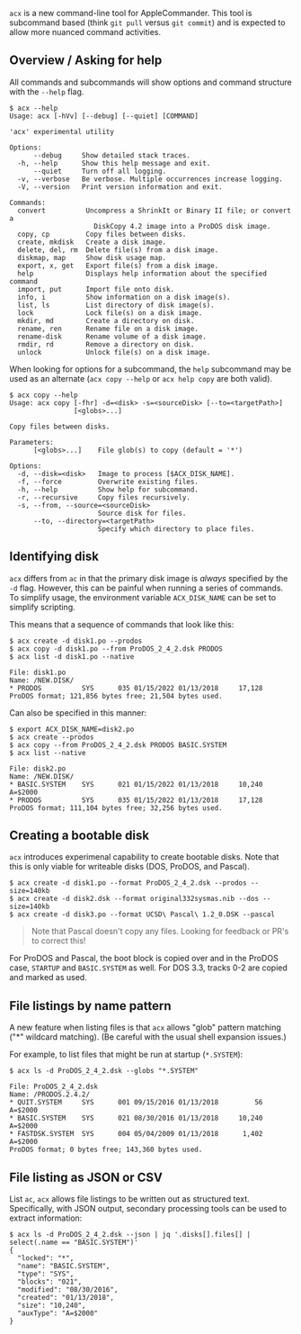 `acx` is a new command-line tool for AppleCommander.  This tool is subcommand based (think `git pull` versus `git commit`) and is expected to allow more nuanced command activities.

## Overview / Asking for help

All commands and subcommands will show options and command structure with the `--help` flag. 

```
$ acx --help
Usage: acx [-hVv] [--debug] [--quiet] [COMMAND]

'acx' experimental utility

Options:
      --debug     Show detailed stack traces.
  -h, --help      Show this help message and exit.
      --quiet     Turn off all logging.
  -v, --verbose   Be verbose. Multiple occurrences increase logging.
  -V, --version   Print version information and exit.

Commands:
  convert          Uncompress a ShrinkIt or Binary II file; or convert a
                     DiskCopy 4.2 image into a ProDOS disk image.
  copy, cp         Copy files between disks.
  create, mkdisk   Create a disk image.
  delete, del, rm  Delete file(s) from a disk image.
  diskmap, map     Show disk usage map.
  export, x, get   Export file(s) from a disk image.
  help             Displays help information about the specified command
  import, put      Import file onto disk.
  info, i          Show information on a disk image(s).
  list, ls         List directory of disk image(s).
  lock             Lock file(s) on a disk image.
  mkdir, md        Create a directory on disk.
  rename, ren      Rename file on a disk image.
  rename-disk      Rename volume of a disk image.
  rmdir, rd        Remove a directory on disk.
  unlock           Unlock file(s) on a disk image.
```

When looking for options for a subcommand, the `help` subcommand may be used as an alternate (`acx copy --help` or `acx help copy` are both valid).

```
$ acx copy --help
Usage: acx copy [-fhr] -d=<disk> -s=<sourceDisk> [--to=<targetPath>]
                [<globs>...]

Copy files between disks.

Parameters:
      [<globs>...]    File glob(s) to copy (default = '*')

Options:
  -d, --disk=<disk>   Image to process [$ACX_DISK_NAME].
  -f, --force         Overwrite existing files.
  -h, --help          Show help for subcommand.
  -r, --recursive     Copy files recursively.
  -s, --from, --source=<sourceDisk>
                      Source disk for files.
      --to, --directory=<targetPath>
                      Specify which directory to place files.
```

## Identifying disk

`acx` differs from `ac` in that the primary disk image is _always_ specified by the `-d` flag.  However, this can be painful when running a series of commands.  To simplify usage, the environment variable `ACX_DISK_NAME` can be set to simplify scripting.

This means that a sequence of commands that look like this:
```
$ acx create -d disk1.po --prodos
$ acx copy -d disk1.po --from ProDOS_2_4_2.dsk PRODOS
$ acx list -d disk1.po --native

File: disk1.po
Name: /NEW.DISK/
* PRODOS          SYS      035 01/15/2022 01/13/2018     17,128          
ProDOS format; 121,856 bytes free; 21,504 bytes used.
```

Can also be specified in this manner:
```
$ export ACX_DISK_NAME=disk2.po
$ acx create --prodos
$ acx copy --from ProDOS_2_4_2.dsk PRODOS BASIC.SYSTEM
$ acx list --native

File: disk2.po
Name: /NEW.DISK/
* BASIC.SYSTEM    SYS      021 01/15/2022 01/13/2018     10,240 A=$2000  
* PRODOS          SYS      035 01/15/2022 01/13/2018     17,128          
ProDOS format; 111,104 bytes free; 32,256 bytes used.
```

## Creating a bootable disk

`acx` introduces experimenal capability to create bootable disks. Note that this is only viable for writeable disks (DOS, ProDOS, and Pascal).

```
$ acx create -d disk1.po --format ProDOS_2_4_2.dsk --prodos --size=140kb
$ acx create -d disk2.dsk --format original332sysmas.nib --dos --size=140kb
$ acx create -d disk3.po --format UCSD\ Pascal\ 1.2_0.DSK --pascal
```

> Note that Pascal doesn't copy any files. Looking for feedback or PR's to correct this!

For ProDOS and Pascal, the boot block is copied over and in the ProDOS case, `STARTUP` and `BASIC.SYSTEM` as well. For DOS 3.3, tracks 0-2 are copied and marked as used.

## File listings by name pattern

A new feature when listing files is that `acx` allows "glob" pattern matching ("*" wildcard matching). (Be careful with the usual shell expansion issues.)

For example, to list files that might be run at startup (`*.SYSTEM`):

```
$ acx ls -d ProDOS_2_4_2.dsk --globs "*.SYSTEM"

File: ProDOS_2_4_2.dsk
Name: /PRODOS.2.4.2/
* QUIT.SYSTEM     SYS      001 09/15/2016 01/13/2018         56 A=$2000  
* BASIC.SYSTEM    SYS      021 08/30/2016 01/13/2018     10,240 A=$2000  
* FASTDSK.SYSTEM  SYS      004 05/04/2009 01/13/2018      1,402 A=$2000  
ProDOS format; 0 bytes free; 143,360 bytes used.
```

## File listing as JSON or CSV

List `ac`, `acx` allows file listings to be written out as structured text.  Specifically, with JSON output, secondary processing tools can be used to extract information:

```
$ acx ls -d ProDOS_2_4_2.dsk --json | jq '.disks[].files[] | select(.name == "BASIC.SYSTEM")'
{
  "locked": "*",
  "name": "BASIC.SYSTEM",
  "type": "SYS",
  "blocks": "021",
  "modified": "08/30/2016",
  "created": "01/13/2018",
  "size": "10,240",
  "auxType": "A=$2000"
}
```
